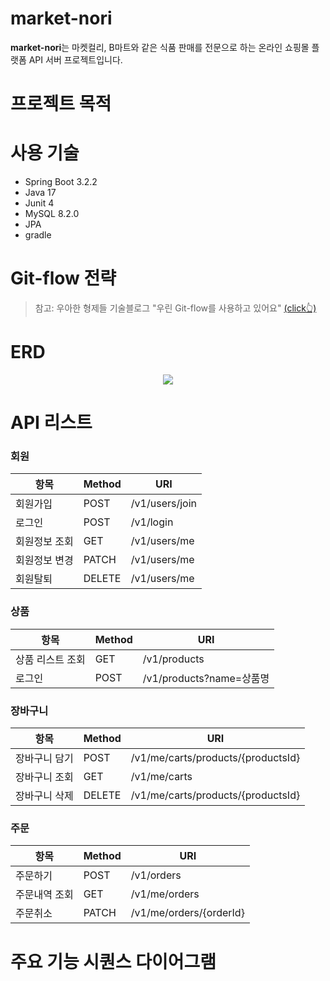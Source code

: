 # market-nori
**market-nori**는 마켓컬리, B마트와 같은 식품 판매를 전문으로 하는 온라인 쇼핑몰 플랫폼 API 서버 프로젝트입니다.

# 프로젝트 목적

# 사용 기술
- Spring Boot 3.2.2
- Java 17
- Junit 4
- MySQL 8.2.0
- JPA
- gradle

# Git-flow 전략

> 참고: 우아한 형제들 기술블로그 "우린 Git-flow를 사용하고 있어요" [(click👆)](https://techblog.woowahan.com/2553/)

# ERD
<p align="center">
  <img src="https://github.com/f-lab-edu/market-nori/assets/63999547/b3d2d498-098e-4451-be43-593509f545ee">
</p>

# API 리스트
### 회원
|항목|Method|URI|
|---|------|---|
|회원가입|POST|/v1/users/join|
|로그인|POST|/v1/login|
|회원정보 조회|GET|/v1/users/me|
|회원정보 변경|PATCH|/v1/users/me|
|회원탈퇴|DELETE|/v1/users/me|

### 상품
|항목|Method|URI|
|---|------|---|
|상품 리스트 조회|GET|/v1/products|
|로그인|POST|/v1/products?name=상품명|

### 장바구니
|항목|Method|URI|
|---|------|---|
|장바구니 담기|POST|/v1/me/carts/products/{productsId}|
|장바구니 조회|GET|/v1/me/carts|
|장바구니 삭제|DELETE|/v1/me/carts/products/{productsId}|

### 주문
|항목|Method|URI|
|---|------|---|
|주문하기|POST|/v1/orders|
|주문내역 조회|GET|/v1/me/orders|
|주문취소|PATCH|/v1/me/orders/{orderId}|


# 주요 기능 시퀀스 다이어그램

